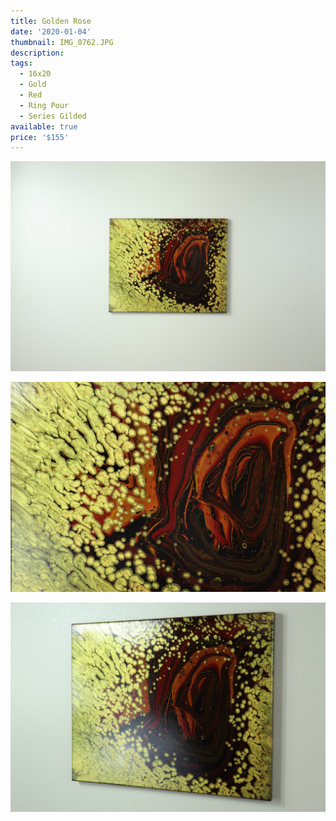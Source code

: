 ```yaml
---
title: Golden Rose
date: '2020-01-04'
thumbnail: IMG_0762.JPG
description: 
tags:
  - 16x20
  - Gold
  - Red
  - Ring Pour
  - Series Gilded
available: true
price: '$155'
---
```


![](IMG_0759.JPG)

![](IMG_0771.JPG)

![](IMG_0768.JPG)

